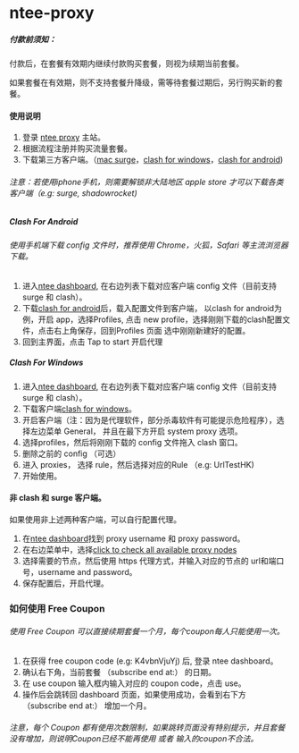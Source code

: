 # ntee-proxy

##### 付款前须知：
付款后，在套餐有效期内继续付款购买套餐，则视为续期当前套餐。

如果套餐在有效期，则不支持套餐升降级，需等待套餐过期后，另行购买新的套餐。

#### 使用说明
1. 登录 [ntee proxy](https://www.ntee.io) 主站。
2. 根据流程注册并购买流量套餐。
3. 下载第三方客户端。（[mac surge](https://nssurge.com/)，[clash for windows](https://github.com/Fndroid/clash_for_windows_pkg/releases/download/0.9.5/Clash.for.Windows.Setup.0.9.5.exe)，[clash for android](https://github.com/Kr328/ClashForAndroid/releases/download/1.1.10/app-arm64-v8a-release.apk))
###### 注意：若使用iphone手机，则需要解锁非大陆地区 apple store 才可以下载各类客户端（e.g: surge, shadowrocket)

##### Clash For Android
###### 使用手机端下载 config 文件时，推荐使用 Chrome，火狐，Safari 等主流浏览器下载。
1. 进入[ntee dashboard](https://www.ntee.io/dashboard), 在右边列表下载对应客户端 config 文件（目前支持 surge 和 clash）。
2. 下载[clash for android](https://github.com/Kr328/ClashForAndroid/releases/download/1.1.10/app-arm64-v8a-release.apk)后，载入配置文件到客户端， 以clash for android为例，开启 app，选择Profiles, 点击 new profile，选择刚刚下载的clash配置文件，点击右上角保存，回到Profiles 页面 选中刚刚新建好的配置。
3. 回到主界面，点击 Tap to start 开启代理

##### Clash For Windows
1. 进入[ntee dashboard](https://www.ntee.io/dashboard), 在右边列表下载对应客户端 config 文件（目前支持 surge 和 clash）。
2. 下载客户端[clash for windows](https://github.com/Fndroid/clash_for_windows_pkg/releases/download/0.9.5/Clash.for.Windows.Setup.0.9.5.exe)。
3. 开启客户端（注：因为是代理软件，部分杀毒软件有可能提示危险程序），选择左边菜单 General， 并且在最下方开启 system proxy 选项。
4. 选择profiles，然后将刚刚下载的 config 文件拖入 clash 窗口。
5. 删除之前的 config （可选）
6. 进入 proxies， 选择 rule，然后选择对应的Rule （e.g: UrlTestHK)
7. 开始使用。

#### 非 clash 和 surge 客户端。

如果使用非上述两种客户端，可以自行配置代理。

1. 在[ntee dashboard](https://www.ntee.io/dashboard)找到 proxy username 和 proxy password。
2. 在右边菜单中，选择[click to check all available proxy nodes](https://www.ntee.io/proxy_nodes)
3. 选择需要的节点，然后使用 https 代理方式，并输入对应的节点的 url和端口号，username and password。
4. 保存配置后，开启代理。


### 如何使用 Free Coupon
###### 使用 Free Coupon 可以直接续期套餐一个月，每个coupon每人只能使用一次。

1. 在获得 free coupon code (e.g: K4vbnVjuYj) 后, 登录 ntee dashboard。
2. 确认右下角，当前套餐 （subscribe end at:） 的日期。
3. 在 use coupon 输入框内输入对应的 coupon code，点击 use。
4. 操作后会跳转回 dashboard 页面，如果使用成功，会看到右下方 （subscribe end at:） 增加一个月。

###### 注意，每个 Coupon 都有使用次数限制，如果跳转页面没有特别提示，并且套餐没有增加，则说明Coupon已经不能再使用 或者 输入的coupon不合法。

